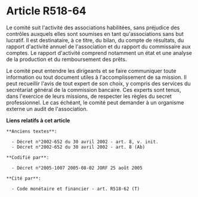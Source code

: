 # Article R518-64

Le comité suit l'activité des associations habilitées, sans préjudice des contrôles auxquels elles sont soumises en tant
qu'associations sans but lucratif. Il est destinataire, à ce titre, du bilan, du compte de résultats, du rapport d'activité
annuel de l'association et du rapport du commissaire aux comptes. Le rapport d'activité comprend notamment un état et une
analyse de la production et du remboursement des prêts.

Le comité peut entendre les dirigeants et se faire communiquer toute information ou tout document utiles à l'accomplissement
de sa mission. Il peut recueillir l'avis de tout expert de son choix, y compris des services du secrétariat général de la
commission bancaire. Ces experts sont tenus, dans l'exercice de leurs missions, de respecter les règles du secret
professionnel. Le cas échéant, le comité peut demander à un organisme externe un audit de l'association.

**Liens relatifs à cet article**

	**Anciens textes**:

	  - Décret n°2002-652 du 30 avril 2002 - art. 8, v. init.
	  - Décret n°2002-652 du 30 avril 2002 - art. 8 (Ab)

	**Codifié par**:

	  - Décret n°2005-1007 2005-08-02 JORF 25 août 2005

	**Cité par**:

	  - Code monétaire et financier - art. R518-62 (T)
